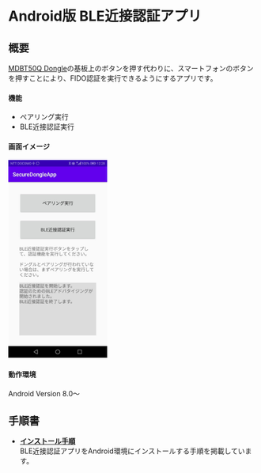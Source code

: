 # Android版 BLE近接認証アプリ

## 概要
[MDBT50Q Dongle](../../../FIDO2Device/MDBT50Q_Dongle/README.md)の基板上のボタンを押す代わりに、スマートフォンのボタンを押すことにより、FIDO認証を実行できるようにするアプリです。

#### 機能
* ペアリング実行
* BLE近接認証実行

#### 画面イメージ
<img src="assets01/0001.jpg" width="200">

#### 動作環境
Android Version 8.0〜

## 手順書

- <b>[インストール手順](INSTALLPRG.md)</b><br>
BLE近接認証アプリをAndroid環境にインストールする手順を掲載しています。
